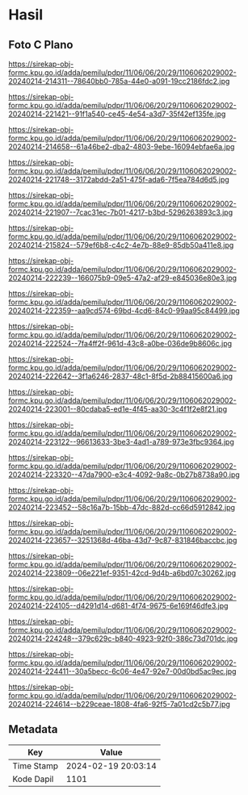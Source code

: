 # Hasil

## Foto C Plano

https://sirekap-obj-formc.kpu.go.id/adda/pemilu/pdpr/11/06/06/20/29/1106062029002-20240214-214311--78640bb0-785a-44e0-a091-19cc2186fdc2.jpg

https://sirekap-obj-formc.kpu.go.id/adda/pemilu/pdpr/11/06/06/20/29/1106062029002-20240214-221421--91f1a540-ce45-4e54-a3d7-35f42ef135fe.jpg

https://sirekap-obj-formc.kpu.go.id/adda/pemilu/pdpr/11/06/06/20/29/1106062029002-20240214-214658--61a46be2-dba2-4803-9ebe-16094ebfae6a.jpg

https://sirekap-obj-formc.kpu.go.id/adda/pemilu/pdpr/11/06/06/20/29/1106062029002-20240214-221748--3172abdd-2a51-475f-ada6-7f5ea784d6d5.jpg

https://sirekap-obj-formc.kpu.go.id/adda/pemilu/pdpr/11/06/06/20/29/1106062029002-20240214-221907--7cac31ec-7b01-4217-b3bd-5296263893c3.jpg

https://sirekap-obj-formc.kpu.go.id/adda/pemilu/pdpr/11/06/06/20/29/1106062029002-20240214-215824--579ef6b8-c4c2-4e7b-88e9-85db50a411e8.jpg

https://sirekap-obj-formc.kpu.go.id/adda/pemilu/pdpr/11/06/06/20/29/1106062029002-20240214-222239--166075b9-09e5-47a2-af29-e845036e80e3.jpg

https://sirekap-obj-formc.kpu.go.id/adda/pemilu/pdpr/11/06/06/20/29/1106062029002-20240214-222359--aa9cd574-69bd-4cd6-84c0-99aa95c84499.jpg

https://sirekap-obj-formc.kpu.go.id/adda/pemilu/pdpr/11/06/06/20/29/1106062029002-20240214-222524--7fa4ff2f-961d-43c8-a0be-036de9b8606c.jpg

https://sirekap-obj-formc.kpu.go.id/adda/pemilu/pdpr/11/06/06/20/29/1106062029002-20240214-222642--3f1a6246-2837-48c1-8f5d-2b88415600a6.jpg

https://sirekap-obj-formc.kpu.go.id/adda/pemilu/pdpr/11/06/06/20/29/1106062029002-20240214-223001--80cdaba5-ed1e-4f45-aa30-3c4f1f2e8f21.jpg

https://sirekap-obj-formc.kpu.go.id/adda/pemilu/pdpr/11/06/06/20/29/1106062029002-20240214-223122--96613633-3be3-4ad1-a789-973e3fbc9364.jpg

https://sirekap-obj-formc.kpu.go.id/adda/pemilu/pdpr/11/06/06/20/29/1106062029002-20240214-223320--47da7900-e3c4-4092-9a8c-0b27b8738a90.jpg

https://sirekap-obj-formc.kpu.go.id/adda/pemilu/pdpr/11/06/06/20/29/1106062029002-20240214-223452--58c16a7b-15bb-47dc-882d-cc66d5912842.jpg

https://sirekap-obj-formc.kpu.go.id/adda/pemilu/pdpr/11/06/06/20/29/1106062029002-20240214-223657--3251368d-46ba-43d7-9c87-831846baccbc.jpg

https://sirekap-obj-formc.kpu.go.id/adda/pemilu/pdpr/11/06/06/20/29/1106062029002-20240214-223809--06e221ef-9351-42cd-9d4b-a6bd07c30262.jpg

https://sirekap-obj-formc.kpu.go.id/adda/pemilu/pdpr/11/06/06/20/29/1106062029002-20240214-224105--d4291d14-d681-4f74-9675-6e169f46dfe3.jpg

https://sirekap-obj-formc.kpu.go.id/adda/pemilu/pdpr/11/06/06/20/29/1106062029002-20240214-224248--379c629c-b840-4923-92f0-386c73d701dc.jpg

https://sirekap-obj-formc.kpu.go.id/adda/pemilu/pdpr/11/06/06/20/29/1106062029002-20240214-224411--30a5becc-6c06-4e47-92e7-00d0bd5ac9ec.jpg

https://sirekap-obj-formc.kpu.go.id/adda/pemilu/pdpr/11/06/06/20/29/1106062029002-20240214-224614--b229ceae-1808-4fa6-92f5-7a01cd2c5b77.jpg


## Metadata

| Key        | Value               |
| ---------- | ------------------- |
| Time Stamp | 2024-02-19 20:03:14 |
| Kode Dapil | 1101                |



